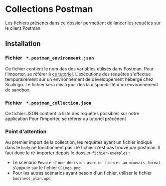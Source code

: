 # Collections Postman

Les fichiers présents dans ce dossier permettent de lancer les requêtes sur le client Postman

## Installation

### Fichier ` *.postman_environment.json`
 
Ce fichier contient le nom des des variables utilisés dans Postman. Pour l'importer, se référer à [ce tutoriel](https://welovedevs.com/fr/articles/postman/).
L'exécutions des requêtes s'effectue temporairement sur un environnement de développement hébergé chez Scalingo. Le fichier sera mis à jour dès la disponibilité d'un environnement de sandbox.

### Fichier ` *.postman_collection.json`

Ce fichier JSON contient la liste des requêtes possibles sur notre application
Pour l'importer, se référer au tutoriel précédent

### Point d'attention

Au premier import de la collection, les requêtes ayant un fichier indiqué dans le `body` ne fonctionnent pas : le fichier n'est pas trouvé par postman. 
Il faut donc le ré-importer depuis le dossier `fichier-exemples` : 
- Le scénario `Envoie d'une décision avec un fichier au mauvais format` s'appuie sur le fichier `CCLogo.png`
- Pour les autres scénarios ayant besoin d'un fichier, utiliser le fichier `business_plan.wpd`